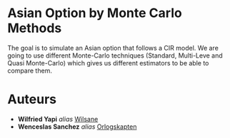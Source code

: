 # Asian Option by Monte Carlo Methods

The goal is to simulate an Asian option that follows a CIR model. We are going to use different Monte-Carlo techniques (Standard, Multi-Leve and Quasi Monte-Carlo) which gives us different estimators to be able to compare them.







# Auteurs

* **Wilfried Yapi** _alias_ [Wilsane](https://github.com/Wilesane)
* **Wenceslas Sanchez** _alias_ [Orlogskapten](https://github.com/Orlogskapten)
